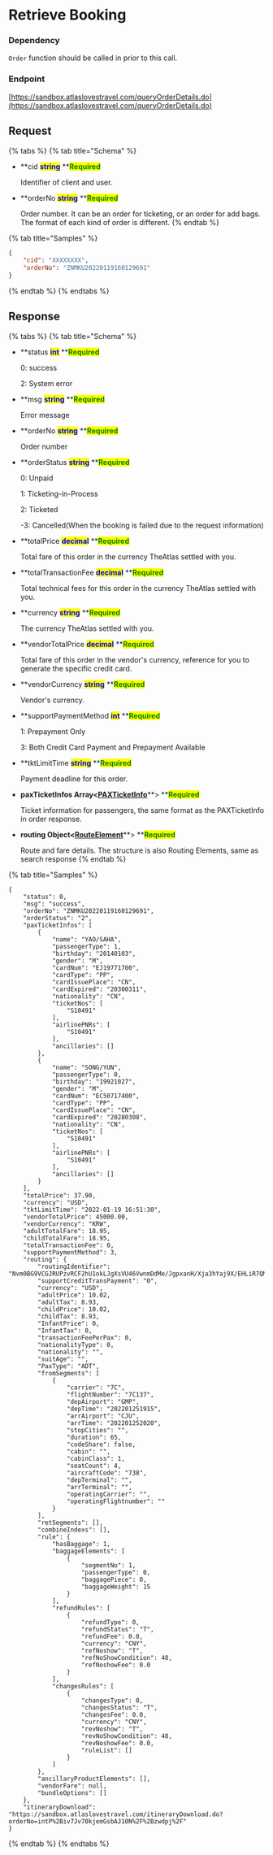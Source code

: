# Retrieve Booking

### Dependency

`Order` function should be called in prior to this call.

### Endpoint

[https://sandbox.atlaslovestravel.com/queryOrderDetails.do](https://sandbox.atlaslovestravel.com/queryOrderDetails.do)

## Request

{% tabs %}
{% tab title="Schema" %}
*   **cid **<mark style="color:blue;">**string**</mark>**  **<mark style="color:green;">**Required**</mark>

    Identifier of client and user.
*   **orderNo **<mark style="color:blue;">**string**</mark>**  **<mark style="color:green;">**Required**</mark>

    Order number. It can be an order for ticketing, or an order for add bags. The format of each kind of order is different.
{% endtab %}

{% tab title="Samples" %}
```json
{
    "cid": "XXXXXXXX",
    "orderNo": "ZNMKU20220119160129691"
}             
```
{% endtab %}
{% endtabs %}

## Response

{% tabs %}
{% tab title="Schema" %}
*   **status **<mark style="color:blue;">**int**</mark>**  **<mark style="color:green;">**Required**</mark>

    0: success

    2: System error
*   **msg **<mark style="color:blue;">**string**</mark>**  **<mark style="color:green;">**Required**</mark>

    Error message
*   **orderNo **<mark style="color:blue;">**string**</mark>**  **<mark style="color:green;">**Required**</mark>

    Order number
*   **orderStatus **<mark style="color:blue;">**string**</mark>**  **<mark style="color:green;">**Required**</mark>

    0: Unpaid

    1: Ticketing-in-Process

    2: Ticketed
    
    -3: Cancelled(When the booking is failed due to the request information)
*   **totalPrice **<mark style="color:blue;">**decimal**</mark>**  **<mark style="color:green;">**Required**</mark>

    Total fare of this order in the currency TheAtlas settled with you.
*   **totalTransactionFee **<mark style="color:blue;">**decimal**</mark>**  **<mark style="color:green;">**Required**</mark>

    Total technical fees for this order in the currency TheAtlas settled with you.
*   **currency **<mark style="color:blue;">**string**</mark>**  **<mark style="color:green;">**Required**</mark>

    The currency TheAtlas settled with you.
*   **vendorTotalPrice **<mark style="color:blue;">**decimal**</mark>**  **<mark style="color:green;">**Required**</mark>

    Total fare of this order in the vendor's currency, reference for you to generate the specific credit card.
*   **vendorCurrency **<mark style="color:blue;">**string**</mark>**  **<mark style="color:green;">**Required**</mark>

    Vendor's currency.
*   **supportPaymentMethod **<mark style="color:blue;">**int**</mark>**  **<mark style="color:green;">**Required**</mark>

    1: Prepayment Only

    3: Both Credit Card Payment and Prepayment Available
*   **tktLimitTime **<mark style="color:blue;">**string**</mark>**  **<mark style="color:green;">**Required**</mark>

    Payment deadline for this order.
*   **paxTicketInfos Array<**[**PAXTicketInfo**](broken-reference/)**> **<mark style="color:green;">**Required**</mark>

    Ticket information for passengers, the same format as the PAXTicketInfo in order response.
*   **routing Object<**[**RouteElement**](broken-reference/)**> **<mark style="color:green;">**Required**</mark>

    Route and fare details. The structure is also Routing Elements, same as search response
{% endtab %}

{% tab title="Samples" %}
```
{
    "status": 0,
    "msg": "success",
    "orderNo": "ZNMKU20220119160129691",
    "orderStatus": "2",
    "paxTicketInfos": [
        {
            "name": "YAO/SAHA",
            "passengerType": 1,
            "birthday": "20140103",
            "gender": "M",
            "cardNum": "EJ19771700",
            "cardType": "PP",
            "cardIssuePlace": "CN",
            "cardExpired": "20300311",
            "nationality": "CN",
            "ticketNos": [
                "S10491"
            ],
            "airlinePNRs": [
                "S10491"
            ],
            "ancillaries": []
        },
        {
            "name": "SONG/YUN",
            "passengerType": 0,
            "birthday": "19921027",
            "gender": "M",
            "cardNum": "EC50717400",
            "cardType": "PP",
            "cardIssuePlace": "CN",
            "cardExpired": "20280308",
            "nationality": "CN",
            "ticketNos": [
                "S10491"
            ],
            "airlinePNRs": [
                "S10491"
            ],
            "ancillaries": []
        }
    ],
    "totalPrice": 37.90,
    "currency": "USD",
    "tktLimitTime": "2022-01-19 16:51:30",
    "vendorTotalPrice": 45000.00,
    "vendorCurrency": "KRW",
    "adultTotalFare": 18.95,
    "childTotalFare": 18.95,
    "totalTransactionFee": 0,
    "supportPaymentMethod": 3,
    "routing": {
        "routingIdentifier": "Nvm0BG9VCGJRUPzvRCF2hU1okLJgXsVU46VwnmDdMe/JgpxanH/Xja3hYaj9X/EHLiR7QMsFKwl97AMIwqGNDbcG9kV3bXzylDL2dNM3c07PTcQ67WyTJvK9ITR1HmHC2t2K1gUJztkSI4hVwhMjOGZUlo8qqzhJ8N3Bzta2M87ijqfQHCXkoLAseTdGienIy33IOIIHB6aknLdpZrvz8tCOBxWuNSYc0Plc3dWtFJH1GEmT5TthTQ==",
        "supportCreditTransPayment": "0",
        "currency": "USD",
        "adultPrice": 10.02,
        "adultTax": 8.93,
        "childPrice": 10.02,
        "childTax": 8.93,
        "InfantPrice": 0,
        "InfantTax": 0,
        "transactionFeePerPax": 0,
        "nationalityType": 0,
        "nationality": "",
        "suitAge": "",
        "PaxType": "ADT",
        "fromSegments": [
            {
                "carrier": "7C",
                "flightNumber": "7C137",
                "depAirport": "GMP",
                "depTime": "202201251915",
                "arrAirport": "CJU",
                "arrTime": "202201252020",
                "stopCities": "",
                "duration": 65,
                "codeShare": false,
                "cabin": "",
                "cabinClass": 1,
                "seatCount": 4,
                "aircraftCode": "738",
                "depTerminal": "",
                "arrTerminal": "",
                "operatingCarrier": "",
                "operatingFlightnumber": ""
            }
        ],
        "retSegments": [],
        "combineIndexs": [],
        "rule": {
            "hasBaggage": 1,
            "baggageElements": [
                {
                    "segmentNo": 1,
                    "passengerType": 0,
                    "baggagePiece": 0,
                    "baggageWeight": 15
                }
            ],
            "refundRules": [
                {
                    "refundType": 0,
                    "refundStatus": "T",
                    "refundFee": 0.0,
                    "currency": "CNY",
                    "refNoshow": "T",
                    "refNoShowCondition": 48,
                    "refNoshowFee": 0.0
                }
            ],
            "changesRules": [
                {
                    "changesType": 0,
                    "changesStatus": "T",
                    "changesFee": 0.0,
                    "currency": "CNY",
                    "revNoshow": "T",
                    "revNoShowCondition": 48,
                    "revNoshowFee": 0.0,
                    "ruleList": []
                }
            ]
        },
        "ancillaryProductElements": [],
        "vendorFare": null,
        "bundleOptions": []
    },
    "itineraryDownload": "https://sandbox.atlaslovestravel.com/itineraryDownload.do?orderNo=intP%2Biv7Jv70kjemGsbAJ10N%2F%2Bzwdpj%2F"
}
```
{% endtab %}
{% endtabs %}
